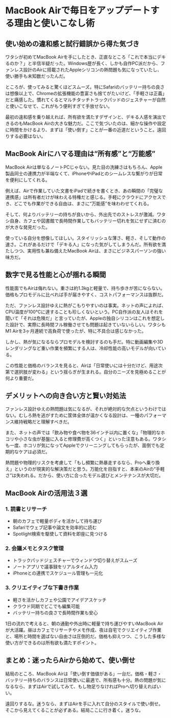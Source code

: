 # MacBook Airで毎日をアップデートする理由と使いこなし術

## 使い始めの違和感と試行錯誤から得た気づき

ワタシが初めてMacBook Airを手にしたとき、正直なところ「これで本当にデキるのか？」と半信半疑だった。Windows歴が長く、しかも自作PC派だから、ファンレス設計のAirに搭載されたAppleシリコンの熱問題も気になっていたし、使い勝手も未知数だったんだ。

ところが、使ってみると驚くほどスムーズ。特にSafariのバッテリー持ちの良さは想像以上で、Chromeの拡張機能の豊富さも捨てがたいけど、「手軽さは正義」だと痛感した。慣れてくるとマルチタッチトラックパッドのジェスチャーが自然と使いこなせて、これがもう便利すぎて手放せない。

最初の違和感を乗り越えれば、所有欲を満たすデザインと、デキる人感を演出できるのもMacBook Airの大きな魅力だ。ここで気づいたのは、細かな操作や設定に時間をかけるより、まずは「使い倒す」ことが一番の近道だということ。遠回りする必要はない。

## MacBook Airにハマる理由は“所有感”と“万能感”

MacBook Airは単なるノートPCじゃない。見た目の洗練さはもちろん、Apple製品同士の連携力が半端なくて、iPhoneやiPadとのシームレスな繋がりが日常を便利にしてくれる。

例えば、Airで作業していた文書をiPadで続きを書くとき、あの瞬間の「完璧な連携感」は所有者だけが味わえる特権だと感じる。手軽にクラウドにアクセスでき、どこでも作業ができる自由は、まさに“万能感”を味わわせてくれる。

そして、何よりバッテリーの持ちが良いから、外出先でのストレスが激減。ワタシ自身、カフェや図書館で長時間作業してもバッテリー切れを気にせずに済むのが大きな発見だった。

使っている自分を想像してほしい。スタイリッシュな薄さ、軽さ、そして動作の速さ。これがあるだけで「デキる人」になった気がしてしまうんだ。所有欲を満たしつつ、実用性も兼ね備えたMacBook Airは、まさにビジネスパーソンの強い味方だ。

## 数字で見る性能と心が揺れる瞬間

性能面でもAirは侮れない。重さは約1.3kgと軽量で、持ち歩きが苦にならない。価格もプロモデルに比べれば手が届きやすく、コストパフォーマンスは抜群だ。

ただ、ファンレス設計ゆえに熱がこもりやすいのは事実。ネットの声によれば、CPU温度が100℃に達することも珍しくないという。PC自作派の友人はそれを聞いて「それは危険だ」と言っていたが、Appleの独自シリコンはこれを想定した設計で、実際に長時間フル稼働させても問題は起きていないらしい。ワタシもM1 Airを3ヶ月連続で高負荷で使ったが、特に不具合は感じなかった。

しかし、熱が気になるならプロモデルを検討するのも手だ。特に動画編集や3Dレンダリングなど重い作業を頻繁にする人は、冷却性能の高いモデルが向いている。

この性能と価格のバランスを見ると、Airは「日常使いには十分だけど、用途次第で選択肢が変わる」という揺らぎが生まれる。自分のニーズを見極めることが何より重要だ。

## デメリットへの向き合い方と賢い対処法

ファンレス設計ゆえの熱問題は気になるが、それが絶対的な欠点というわけではない。むしろ熱を逃がすために筐体全体が温かくなる設計は、一種のパフォーマンス維持戦略だと理解すべきだ。

また、ネットの声では「飲み物や食べ物を36インチ以内に置くな」「物理的なホコリや小さな虫が基盤に入ると修理費が高くつく」といった注意もある。ワタシも一度、ホコリが気になってAppleでクリーニングしてもらったが、面倒でも定期的なケアは必須だ。

熱問題や物理的リスクを考慮して「もし頻繁に熱暴走するなら、Proへ乗り換え」というのが現実的な解決策だと思う。万能化を目指すと、本来のAirの“手軽さ”は失われる。だから、使い方に合ったモデル選びとメンテナンスが大切だ。

## MacBook Airの活用法３選

### 1. 読書とリサーチ

- 朝のカフェで軽量ボディを活かして持ち運び
- Safariでウェブ記事や論文を効率的に読む
- Spotlight検索を駆使して資料を即座に見つける

### 2. 会議メモとタスク管理

- トラックパッドジェスチャーでウィンドウ切り替えがスムーズ
- ノートアプリで議事録をリアルタイム入力
- iPhoneとの連携でスケジュール管理も一元化

### 3. クリエイティブな下書き作業

- 軽さを活かしカフェや公園でアイデアスケッチ
- クラウド同期でどこでも編集可能
- バッテリー持ちの良さで長時間作業も安心

1日の流れで考えると、朝の通勤や外出時に軽量で持ち運びやすいMacBook Airが大活躍。昼はカフェでリサーチやメモ作成、夜は自宅でクリエイティブ作業と、場所と時間を選ばない自由さは圧倒的だ。価格も抑えつつ、こうした多様な使い方ができるのは所有欲も満たすポイント。

## まとめ：迷ったらAirから始めて、使い倒せ

結局のところ、MacBook Airは「使い倒す価値がある」一台だ。価格・軽さ・バッテリー持ちのバランスは日常使いに最適で、所有感も十分。熱の問題が気になるなら、まずはAirで試してみて、もし物足りなければProへ切り替えればいい。

遠回りするな。迷うなら、まずはAirを手に入れて自分のスタイルで使い倒せ。そこから見えてくることが必ずある。結局ここに行き着く。迷うな。